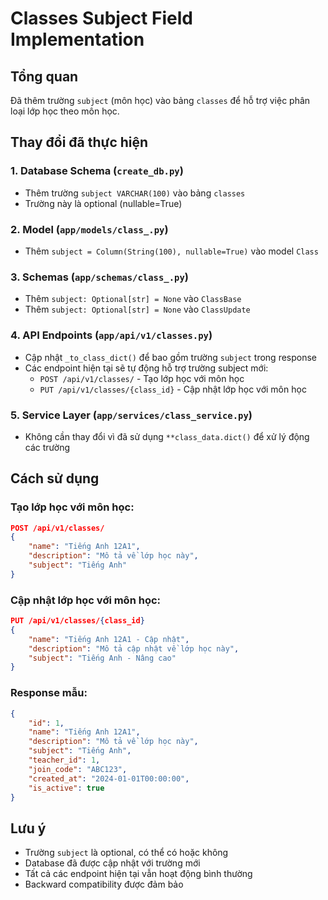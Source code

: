 # Classes Subject Field Implementation

## Tổng quan
Đã thêm trường `subject` (môn học) vào bảng `classes` để hỗ trợ việc phân loại lớp học theo môn học.

## Thay đổi đã thực hiện

### 1. Database Schema (`create_db.py`)
- Thêm trường `subject VARCHAR(100)` vào bảng `classes`
- Trường này là optional (nullable=True)

### 2. Model (`app/models/class_.py`)
- Thêm `subject = Column(String(100), nullable=True)` vào model `Class`

### 3. Schemas (`app/schemas/class_.py`)
- Thêm `subject: Optional[str] = None` vào `ClassBase`
- Thêm `subject: Optional[str] = None` vào `ClassUpdate`

### 4. API Endpoints (`app/api/v1/classes.py`)
- Cập nhật `_to_class_dict()` để bao gồm trường `subject` trong response
- Các endpoint hiện tại sẽ tự động hỗ trợ trường subject mới:
  - `POST /api/v1/classes/` - Tạo lớp học với môn học
  - `PUT /api/v1/classes/{class_id}` - Cập nhật lớp học với môn học

### 5. Service Layer (`app/services/class_service.py`)
- Không cần thay đổi vì đã sử dụng `**class_data.dict()` để xử lý động các trường

## Cách sử dụng

### Tạo lớp học với môn học:
```json
POST /api/v1/classes/
{
    "name": "Tiếng Anh 12A1",
    "description": "Mô tả về lớp học này",
    "subject": "Tiếng Anh"
}
```

### Cập nhật lớp học với môn học:
```json
PUT /api/v1/classes/{class_id}
{
    "name": "Tiếng Anh 12A1 - Cập nhật",
    "description": "Mô tả cập nhật về lớp học này",
    "subject": "Tiếng Anh - Nâng cao"
}
```

### Response mẫu:
```json
{
    "id": 1,
    "name": "Tiếng Anh 12A1",
    "description": "Mô tả về lớp học này",
    "subject": "Tiếng Anh",
    "teacher_id": 1,
    "join_code": "ABC123",
    "created_at": "2024-01-01T00:00:00",
    "is_active": true
}
```

## Lưu ý
- Trường `subject` là optional, có thể có hoặc không
- Database đã được cập nhật với trường mới
- Tất cả các endpoint hiện tại vẫn hoạt động bình thường
- Backward compatibility được đảm bảo 